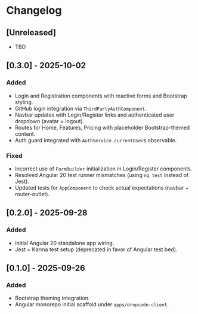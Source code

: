 # Changelog

## [Unreleased]
- TBD

## [0.3.0] - 2025-10-02
### Added
- Login and Registration components with reactive forms and Bootstrap styling.
- GitHub login integration via `ThirdPartyAuthComponent`.
- Navbar updates with Login/Register links and authenticated user dropdown (avatar + logout).
- Routes for Home, Features, Pricing with placeholder Bootstrap-themed content.
- Auth guard integrated with `AuthService.currentUser$` observable.

### Fixed
- Incorrect use of `FormBuilder` initialization in Login/Register components.
- Resolved Angular 20 test runner mismatches (using `ng test` instead of Jest).
- Updated tests for `AppComponent` to check actual expectations (navbar + router-outlet).

## [0.2.0] - 2025-09-28
### Added
- Initial Angular 20 standalone app wiring.
- Jest + Karma test setup (deprecated in favor of Angular test bed).

## [0.1.0] - 2025-09-26
### Added
- Bootstrap theming integration.
- Angular monorepo initial scaffold under `apps/dropcode-client`. 